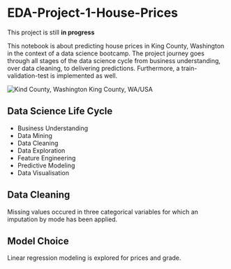 # EDA-Project-1-House-Prices

This project is still **in progress**

This notebook is about predicting house prices in King County, Washington in the context of a data science bootcamp. The project journey goes through all stages of the data science cycle from business understanding, over data cleaning, to delivering predictions. Furthermore, a train-validation-test is implemented as well. 

![Kind County, Washington](https://48h57c2l31ua3c3fmq1ne58b-wpengine.netdna-ssl.com/wp-content/uploads/2018/05/Bellevue-and-Cascades-King-County.jpeg)
King County, WA/USA


## Data Science Life Cycle
- Business Understanding
- Data Mining
- Data Cleaning
- Data Exploration
- Feature Engineering
- Predictive Modeling
- Data Visualisation

## Data Cleaning
Missing values occured in three categorical variables for which an imputation by mode has been applied. 

## Model Choice
Linear regression modeling is explored for prices and grade.
